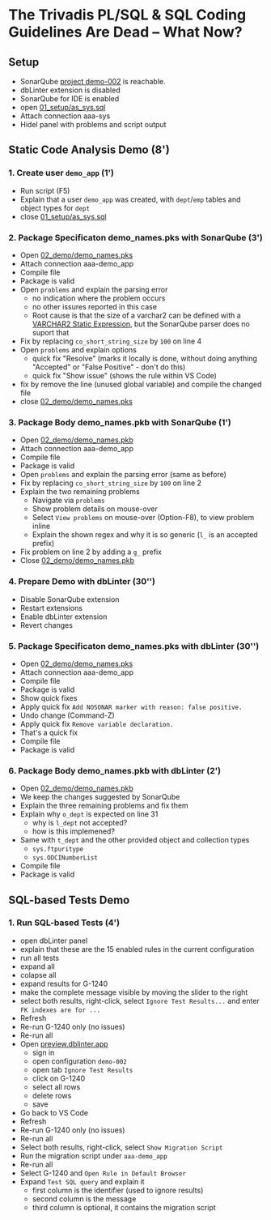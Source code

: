 # The Trivadis PL/SQL & SQL Coding Guidelines Are Dead – What Now?

## Setup

- SonarQube [project demo-002](http://192.168.1.57:61011/dashboard?id=demo-002) is reachable.
- dbLinter extension is disabled
- SonarQube for IDE is enabled
- open [01_setup/as_sys.sql](01_setup/as_sys.sql)
- Attach connection aaa-sys
- Hidel panel with problems and script output

## Static Code Analysis Demo (8')

### 1. Create user `demo_app` (1')

- Run script (F5)
- Explain that a user `demo_app` was created, with `dept`/`emp` tables and object types for `dept`
- close [01_setup/as_sys.sql](01_setup/as_sys.sql)

### 2. Package Specificaton demo_names.pks with SonarQube (3')

- Open [02_demo/demo_names.pks](02_demo/demo_names.pks)
- Attach connection aaa-demo_app
- Compile file
- Package is valid
- Open `problems` and explain the parsing error
  - no indication where the problem occurs
  - no other issures reported in this case
  - Root cause is that the size of a varchar2 can be defined with a [VARCHAR2 Static Expression](https://docs.oracle.com/en/database/oracle/oracle-database/23/lnpls/expressions.html#GUID-5D80A222-E07B-45B5-AB08-83016EF64A45), but the SonarQube parser does no suport that
- Fix by replacing `co_short_string_size` by `100` on line 4
- Open `problems` and explain options
  - quick fix "Resolve" (marks it locally is done, without doing anything "Accepted" or "False Positive" - don't do this)
  - quick fix "Show issue" (shows the rule within VS Code)
- fix by remove the line (unused global variable) and compile the changed file
- close [02_demo/demo_names.pks](02_demo/demo_names.pks)

### 3. Package Body demo_names.pkb with SonarQube (1')

- Open [02_demo/demo_names.pkb](02_demo/demo_names.pkb)
- Attach connection aaa-demo_app
- Compile file
- Package is valid
- Open `problems` and explain the parsing error (same as before)
- Fix by replacing `co_short_string_size` by `100` on line 2
- Explain the two remaining problems
  - Navigate via `problems`
  - Show problem details on mouse-over
  - Select `View problems` on mouse-over (Option-F8), to view problem inline
  - Explain the shown regex and why it is so generic (`l_` is an accepted prefix)
- Fix problem on line 2 by adding a `g_` prefix
- Close [02_demo/demo_names.pkb](02_demo/demo_names.pkb)

### 4. Prepare Demo with dbLinter (30'')

- Disable SonarQube extension
- Restart extensions
- Enable dbLinter extension
- Revert changes

### 5. Package Specificaton demo_names.pks with dbLinter (30'')

- Open [02_demo/demo_names.pks](02_demo/demo_names.pks)
- Attach connection aaa-demo_app
- Compile file
- Package is valid
- Show quick fixes
- Apply quick fix `Add NOSONAR marker with reason: false positive.`
- Undo change (Command-Z)
- Apply quick fix `Remove variable declaration.`
- That's a quick fix
- Compile file
- Package is valid

### 6. Package Body demo_names.pkb with dbLinter (2')

- Open [02_demo/demo_names.pkb](02_demo/demo_names.pkb)
- We keep the changes suggested by SonarQube
- Explain the three remaining problems and fix them
- Explain why `o_dept` is expected on line 31
  - why is `l_dept` not accepted?
  - how is this implemened?
- Same with `t_dept` and the other provided object and collection types
  - `sys.ftpuritype`
  - `sys.ODCINumberList`
- Compile file
- Package is valid

## SQL-based Tests Demo

### 1. Run SQL-based Tests (4')

- open dbLinter panel
- explain that these are the 15 enabled rules in the current configuration
- run all tests
- expand all
- colapse all
- expand results for G-1240
- make the complete message visible by moving the slider to the right
- select both results, right-click, select `Ignore Test Results...` and enter `FK indexes are for ...`
- Refresh
- Re-run G-1240 only (no issues)
- Re-run all
- Open [preview.dblinter.app](https://preview.dblinter.app)
  - sign in
  - open configuration `demo-002`
  - open tab `Ignore Test Results`
  - click on G-1240
  - select all rows
  - delete rows
  - save
- Go back to VS Code
- Refresh
- Re-run G-1240 only (no issues)
- Re-run all
- Select both results, right-click, select `Show Migration Script`
- Run the migration script under `aaa-demo_app`
- Re-run all
- Select G-1240 and `Open Rule in Default Browser`
- Expand `Test SQL query` and explain it
  - first column is the identifier (used to ignore results)
  - second column is the message
  - third column is optional, it contains the migration script
